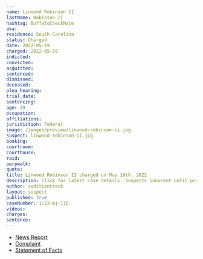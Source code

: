 ```yaml
---
name: Linwood Robinson II
lastName: Robinson II
hashtag: BuffaloCheckMate
aka:
residence: South Carolina
status: Charged
date: 2022-05-19
charged: 2022-05-19
indicted:
convicted:
acquitted:
sentenced:
dismissed:
deceased:
plea_hearing:
trial_date:
sentencing:
age: 39
occupation:
affiliations:
jurisdiction: Federal
image: /images/preview/linwood-robinson-ii.jpg
suspect: linwood-robinson-ii.jpg
booking:
courtroom:
courthouse:
raid:
perpwalk:
quote:
title: Linwood Robinson II charged on May 19th, 2022
description: Click for latest case details. Suspects innocent until proven guilty.
author: seditiontrack
layout: suspect
published: true
caseNumber: 1:22-mj-110
videos:
charges:
sentence:
---
```


- [News Report](https://www.wcnc.com/article/news/local/south-carolina-family-charged-connection-capitol-riot/275-8f18be45-808e-4043-8352-a1256ce11587)
- [Complaint](https://www.justice.gov/usao-dc/case-multi-defendant/file/1507576/download)
- [Statement of Facts](https://www.justice.gov/usao-dc/case-multi-defendant/file/1507581/download)
